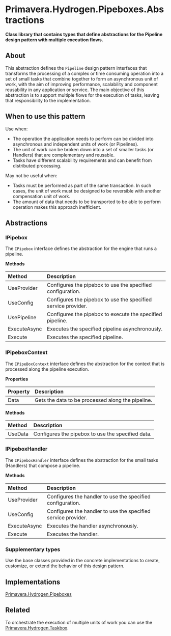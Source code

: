 <!-- REFERENCES -->

[REF_PHP]: ./Pipeboxes.md
[REF_PHTA]: ./Taskbox.md

<!-- DOCUMENT -->

# Primavera.Hydrogen.Pipeboxes.Abstractions

**Class library that contains types that define abstractions for the Pipeline design pattern with multiple execution flows.**

## About

This abstraction defines the `Pipeline` design pattern interfaces that transforms the processing of a complex or time consuming operation into a set of small tasks that combine together to form an asynchronous unit of work, with the aim of improving performance, scalability and component reusability in any application or service. The main objective of this abstraction is to support multiple flows for the execution of tasks, leaving that responsibility to the implementation.

## When to use this pattern

Use when:
- The operation the application needs to perform can be divided into asynchronous and independent units of work (or Pipelines).
- The unit of work can be broken down into a set of smaller tasks (or Handlers) that are complementary and reusable.
- Tasks have different scalability requirements and can benefit from distributed processing.

May not be useful when:
- Tasks must be performed as part of the same transaction. In such cases, the unit of work must be designed to be reversible with another compensation unit of work.
- The amount of data that needs to be transported to be able to perform operation makes this approach inefficient.

## Abstractions

### IPipebox

The `IPipebox` interface defines the abstraction for the engine that runs a pipeline.

**Methods**

Method | Description
:--- | :---
UseProvider | Configures the pipebox to use the specified configuration.
UseConfig | Configures the pipebox to use the specified service provider.
UsePipeline | Configures the pipebox to execute the specified pipeline.
ExecuteAsync | Executes the specified pipeline asynchronously.
Execute | Executes the specified pipeline.

### IPipeboxContext

The `IPipeBoxContext` interface defines the abstraction for the context that is processed along the pipeline execution.

**Properties**

Property | Description
:--- | :---
Data | Gets the data to be processed along the pipeline.

**Methods**

Method | Description
:--- | :---
UseData | Configures the pipebox to use the specified data.

### IPipeboxHandler

The `IPipeboxHandler` interface defines the abstraction for the small tasks (Handlers) that compose a pipeline.

**Methods**

Method | Description
:--- | :---
UseProvider | Configures the handler to use the specified configuration.
UseConfig | Configures the handler to use the specified service provider.
ExecuteAsync | Executes the handler asynchronously.
Execute | Executes the handler.

### Supplementary types

Use the base classes provided in the concrete implementations to create, customize, or extend the behavior of this design pattern.

## Implementations

[Primavera.Hydrogen.Pipeboxes][REF_PHP]

## Related

To orchestrate the execution of multiple units of work you can use the [Primavera.Hydrogen.Taskbox][REF_PHTA].
